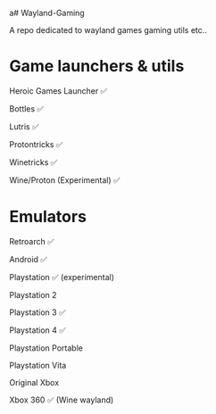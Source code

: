 a# Wayland-Gaming

A repo dedicated to wayland games gaming utils etc..

# Game launchers & utils

Heroic Games Launcher ✅

Bottles ✅

Lutris ✅

Protontricks ✅

Winetricks ✅

Wine/Proton (Experimental) ✅

# Emulators

Retroarch ✅

Android ✅

Playstation ✅ (experimental)

Playstation 2

Playstation 3 ✅

Playstation 4 ✅

Playstation Portable

Playstation Vita

Original Xbox 

Xbox 360 ✅ (Wine wayland)
